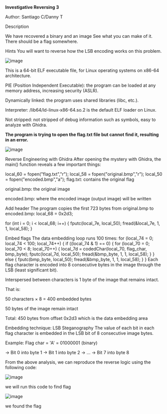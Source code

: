 **Investigative Reversing 3**

Author: Santiago C/Danny T

Description

We have recovered a binary and an image See what you can make of it. There should be a flag somewhere.

Hints 
You will want to reverse how the LSB encoding works on this problem.

![image](https://github.com/user-attachments/assets/1c827a09-489e-40e7-b0bd-f109508dfd9a)


This is a 64-bit ELF executable file, for Linux operating systems on x86-64 architecture.

PIE (Position Independent Executable): the program can be loaded at any memory address, increasing security (ASLR).

Dynamically linked: the program uses shared libraries (libc, etc.).

Interpreter: /lib64/ld-linux-x86-64.so.2 is the default ELF loader on Linux.

Not stripped: not stripped of debug information such as symbols, easy to analyze with Ghidra.

**The program is trying to open the flag.txt file but cannot find it, resulting in an error.**

![image](https://github.com/user-attachments/assets/0497bb79-6c25-4603-b48a-d339c52404d9)


Reverse Engineering with Ghidra
After opening the mystery with Ghidra, the main() function reveals a few important things:

local_60 = fopen("flag.txt","r");
local_58 = fopen("original.bmp","r");
local_50 = fopen("encoded.bmp","a");
flag.txt: contains the original flag

original.bmp: the original image

encoded.bmp: where the encoded image (output image) will be written

Add header
The program copies the first 723 bytes from original.bmp to encoded.bmp:
local_68 = 0x2d3;

for (int i = 0; i < local_68; i++) {
fputc(local_7e, local_50);
fread(&local_7e, 1, 1, local_58);
}

Embed flags
The data embedding loop runs 100 times:
for (local_74 = 0; local_74 < 100; local_74++) { 
if ((local_74 & 1) == 0) { 
for (local_70 = 0; local_70 < 8; local_70++) { 
local_7d = codedChar(local_70, flag_char, bmp_byte); 
fputc(local_7d, local_50); 
fread(&bmp_byte, 1, 1, local_58); 
} 
} else { 
fputc(bmp_byte, local_50); 
fread(&bmp_byte, 1, 1, local_58); 
}
}
Each flag character is encoded into 8 consecutive bytes in the image through the LSB (least significant bit).

Interspersed between characters is 1 byte of the image that remains intact.

That is:

50 characters × 8 = 400 embedded bytes

50 bytes of the image remain intact

Total: 450 bytes from offset 0x2d3 which is the data embedding area

Embedding technique: LSB Steganography
The value of each bit in each flag character is embedded in the LSB bit of 8 consecutive image bytes.

Example:
Flag char = 'A' = 01000001 (binary)

→ Bit 0 into byte 1
→ Bit 1 into byte 2
→ ...
→ Bit 7 into byte 8

From the above analysis, we can reproduce the reverse logic using the following code:

![image](https://github.com/user-attachments/assets/e8663770-2813-4d66-b84e-5f1e35b1e9d4)

we will run this code to find flag 

![image](https://github.com/user-attachments/assets/67f77ea9-7e85-4b28-a0c9-d1193a99127c)

we found the flag



















